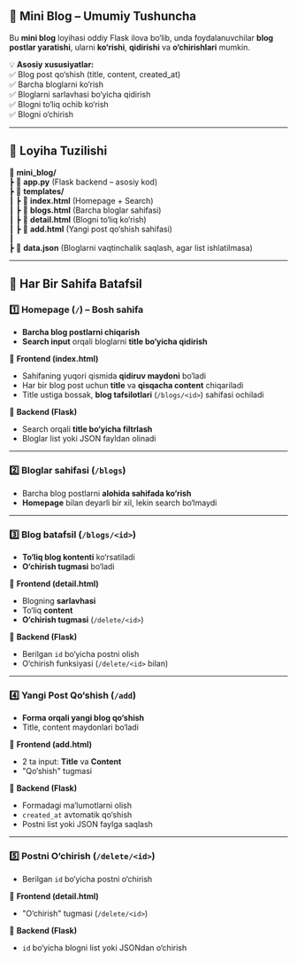 ## **📌 Mini Blog – Umumiy Tushuncha**  

Bu **mini blog** loyihasi oddiy Flask ilova bo‘lib, unda foydalanuvchilar **blog postlar yaratishi**, ularni **ko‘rishi**, **qidirishi** va **o‘chirishlari** mumkin.  

💡 **Asosiy xususiyatlar:**  
✅ Blog post qo‘shish (title, content, created_at)  
✅ Barcha bloglarni ko‘rish  
✅ Bloglarni sarlavhasi bo‘yicha qidirish  
✅ Blogni to‘liq ochib ko‘rish  
✅ Blogni o‘chirish  

---

## **📂 Loyiha Tuzilishi**  

📂 **mini_blog/**  
┣ 📄 **app.py** (Flask backend – asosiy kod)  
┣ 📂 **templates/**  
┃ ┣ 📄 **index.html** (Homepage + Search)  
┃ ┣ 📄 **blogs.html** (Barcha bloglar sahifasi)  
┃ ┣ 📄 **detail.html** (Blogni to‘liq ko‘rish)  
┃ ┣ 📄 **add.html** (Yangi post qo‘shish sahifasi)  
┃  
┣ 📄 **data.json** (Bloglarni vaqtinchalik saqlash, agar list ishlatilmasa)  

---

## **📌 Har Bir Sahifa Batafsil**  

### **1️⃣ Homepage (`/`)** – **Bosh sahifa**  
- **Barcha blog postlarni chiqarish**  
- **Search input** orqali bloglarni **title bo‘yicha qidirish**  

🔹 **Frontend (index.html)**  
- Sahifaning yuqori qismida **qidiruv maydoni** bo‘ladi  
- Har bir blog post uchun **title** va **qisqacha content** chiqariladi  
- Title ustiga bossak, **blog tafsilotlari** (`/blogs/<id>`) sahifasi ochiladi  

🔹 **Backend (Flask)**  
- Search orqali **title bo‘yicha filtrlash**  
- Bloglar list yoki JSON fayldan olinadi  

---

### **2️⃣ Bloglar sahifasi (`/blogs`)**  
- Barcha blog postlarni **alohida sahifada ko‘rish**  
- **Homepage** bilan deyarli bir xil, lekin search bo‘lmaydi  

---

### **3️⃣ Blog batafsil (`/blogs/<id>`)**  
- **To‘liq blog kontenti** ko‘rsatiladi  
- **O‘chirish tugmasi** bo‘ladi  

🔹 **Frontend (detail.html)**  
- Blogning **sarlavhasi**  
- To‘liq **content**  
- **O‘chirish tugmasi** (`/delete/<id>`)  

🔹 **Backend (Flask)**  
- Berilgan `id` bo‘yicha postni olish  
- O‘chirish funksiyasi (`/delete/<id>` bilan)  

---

### **4️⃣ Yangi Post Qo‘shish (`/add`)**  
- **Forma orqali yangi blog qo‘shish**  
- Title, content maydonlari bo‘ladi  

🔹 **Frontend (add.html)**  
- 2 ta input: **Title** va **Content**  
- "Qo‘shish" tugmasi  

🔹 **Backend (Flask)**  
- Formadagi ma’lumotlarni olish  
- `created_at` avtomatik qo‘shish  
- Postni list yoki JSON faylga saqlash  

---

### **5️⃣ Postni O‘chirish (`/delete/<id>`)**  
- Berilgan `id` bo‘yicha postni o‘chirish  

🔹 **Frontend (detail.html)**  
- "O‘chirish" tugmasi (`/delete/<id>`)  

🔹 **Backend (Flask)**  
- `id` bo‘yicha blogni list yoki JSONdan o‘chirish  
